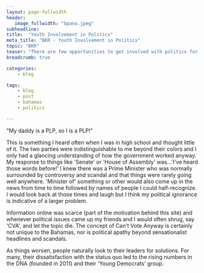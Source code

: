 ```yaml
---
layout: page-fullwidth
header:
   image_fullwidth: "bpano.jpeg"
subheadline: 
title:  "Youth Involvement in Politics"
meta_title: "BKR - Youth Involvement in Politics"
topic: "BKR"
teaser: "There are few opportunities to get involved with politics for individuals of any age but young people are especially removed as civics is not taught broadly or even available as a subject of study in many schools. Polarized 'party politics' is high in the Bahamas and it is easy for many to become indoctrinated into the party of their immediate family members under the impression that is all they need to know. The Bahamas shares many of these problems with our neighbor the United States, and many other countries."
breadcrumb: true

categories:
    - blog

tags:
    - blog
    - post
    - bahamas
    - politics

---
```

"My daddy is a PLP, so I is a PLP!"

This is something I heard often when I was in high school and thought little of it. The two parties were indistinguishable to me beyond their colors and I only had a glancing understanding of how the government worked anyway. My response to things like 'Senate' or 'House of Assembly' was...'I've heard those words before!' I knew there was a Prime Minister who was normally surrounded by controversy and scandal and that things were rarely going well anywhere. 'Minister of' something or other would also come up in the news from time to time followed by names of people I could half-recognize. I would look back at those times and laugh but I think my political ignorance is indicative of a larger problem.

Information online was scarce (part of the motivation behind this site) and whenever political issues came up my friends and I would often shrug, say 'CVA', and let the topic die. The concept of Can't Vote Anyway is certainly not unique to the Bahamas, nor is political apathy beyond sensationalist headlines and scandals. 

As things worsen, people naturally look to their leaders for solutions. For many, their dissatisfaction with the status quo led to the rising numbers in the DNA (founded in 2011) and their 'Young Democrats' group. 